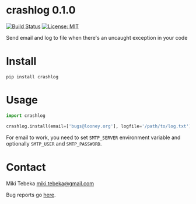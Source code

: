 # crashlog 0.1.0

[![Build Status](https://travis-ci.org/tebeka/crashlog.svg?branch=master)](https://travis-ci.org/tebeka/crashlog)
[![License: MIT](https://img.shields.io/badge/License-MIT-yellow.svg)](https://opensource.org/licenses/MIT)


Send email and log to file when there's an uncaught exception in your code


# Install

    pip install crashlog


# Usage
    
```python
import crashlog

crashlog.install(email=['bugs@looney.org'], logfile='/path/to/log.txt')
```

For email to work, you need to set `SMTP_SERVER` environment variable and
optionally `SMTP_USER` and `SMTP_PASSWORD`.

Contact
=======
Miki Tebeka <miki.tebeka@gmail.com>

Bug reports go [here][bugs].


[bugs]: https://github.com/tebeka/crashlog/issues
